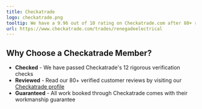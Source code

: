 ```yaml
---
title: Checkatrade
logo: checkatrade.png
tooltip: We have a 9.96 out of 10 rating on Checkatrade.com after 80+ reviews
url: https://www.checkatrade.com/trades/renegadeelectrical
---
```


## Why Choose a Checkatrade Member?

- **Checked** - We have passed Checkatrade's 12 rigorous verification checks
- **Reviewed** - Read our 80+ verified customer reviews by visiting our [Checkatrade profile](https://www.checkatrade.com/trades/renegadeelectrical)
- **Guaranteed** - All work booked through Checkatrade comes with their workmanship guarantee
